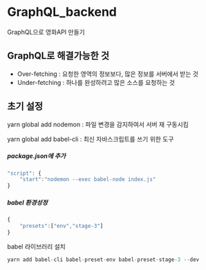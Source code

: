 # GraphQL_backend
GraphQL으로 영화API 만들기

## GraphQL로 해결가능한 것
- Over-fetching : 요청한 영역의 정보보다, 많은 정보를 서버에서 받는 것
- Under-fetching : 하나를 완성하려고 많은 소스를 요청하는 것

## 초기 설정

yarn global add nodemon
: 파일 변경을 감지하여서 서버 재 구동시킴

yarn global add babel-cli
: 최신 자바스크립트를 쓰기 위한 도구

##### package.json에 추가

```js
"script": {
    "start":"nodemon --exec babel-node index.js"
}
```

##### babel 환경성정

```js
{
    "presets":["env","stage-3"]
}
```

babel 라이브러리 설치

```js
yarn add babel-cli babel-preset-env babel-preset-stage-3 --dev
```